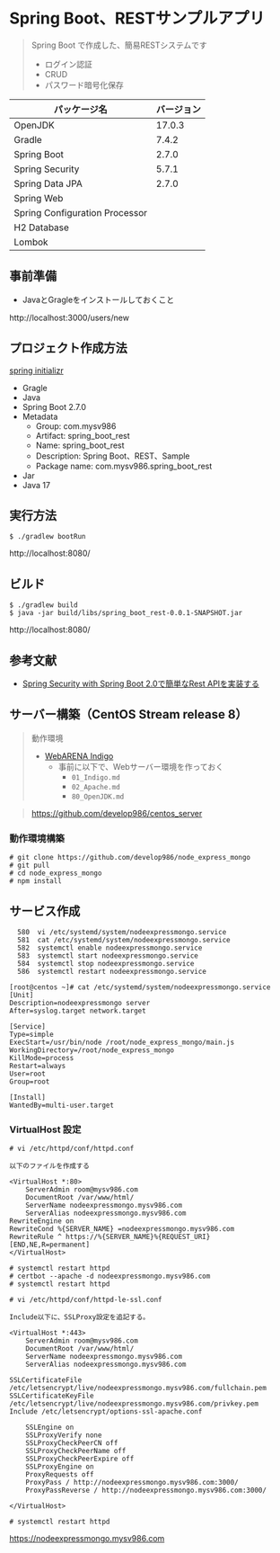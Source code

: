 # Spring Boot、RESTサンプルアプリ

> Spring Boot で作成した、簡易RESTシステムです
> - ログイン認証
> - CRUD
> - パスワード暗号化保存

| パッケージ名                   | バージョン |
| ------------------------------ | ---------- |
| OpenJDK                        | 17.0.3     |
| Gradle                         | 7.4.2      |
| Spring Boot                    | 2.7.0      |
| Spring Security                | 5.7.1      |
| Spring Data JPA                | 2.7.0      |
| Spring Web                     |            |
| Spring Configuration Processor |            |
| H2 Database                    |            |
| Lombok                         |            |
  
## 事前準備

- JavaとGragleをインストールしておくこと

http://localhost:3000/users/new

## プロジェクト作成方法

[spring initializr](https://start.spring.io/)

- Gragle
- Java
- Spring Boot 2.7.0
- Metadata
  - Group: com.mysv986
  - Artifact: spring_boot_rest
  - Name: spring_boot_rest
  - Description: Spring Boot、REST、Sample
  - Package name: com.mysv986.spring_boot_rest
- Jar
- Java 17

## 実行方法

```
$ ./gradlew bootRun
```

http://localhost:8080/

## ビルド

```
$ ./gradlew build
$ java -jar build/libs/spring_boot_rest-0.0.1-SNAPSHOT.jar
```

http://localhost:8080/

## 参考文献

- [Spring Security with Spring Boot 2.0で簡単なRest APIを実装する](https://qiita.com/rubytomato@github/items/6c6318c948398fa62275)

## サーバー構築（CentOS Stream release 8）

> 動作環境
> - [WebARENA Indigo](https://web.arena.ne.jp/indigo/)
>   - 事前に以下で、Webサーバー環境を作っておく
>     - `01_Indigo.md`
>     - `02_Apache.md`
>     - `80_OpenJDK.md`

> https://github.com/develop986/centos_server

### 動作環境構築

```
# git clone https://github.com/develop986/node_express_mongo
# git pull
# cd node_express_mongo
# npm install
```

## サービス作成

```
  580  vi /etc/systemd/system/nodeexpressmongo.service
  581  cat /etc/systemd/system/nodeexpressmongo.service
  582  systemctl enable nodeexpressmongo.service
  583  systemctl start nodeexpressmongo.service
  584  systemctl stop nodeexpressmongo.service
  586  systemctl restart nodeexpressmongo.service

[root@centos ~]# cat /etc/systemd/system/nodeexpressmongo.service
[Unit]
Description=nodeexpressmongo server
After=syslog.target network.target

[Service]
Type=simple
ExecStart=/usr/bin/node /root/node_express_mongo/main.js
WorkingDirectory=/root/node_express_mongo
KillMode=process
Restart=always
User=root
Group=root

[Install]
WantedBy=multi-user.target
```

### VirtualHost 設定

```
# vi /etc/httpd/conf/httpd.conf

以下のファイルを作成する

<VirtualHost *:80>
    ServerAdmin room@mysv986.com
    DocumentRoot /var/www/html/
    ServerName nodeexpressmongo.mysv986.com
    ServerAlias nodeexpressmongo.mysv986.com
RewriteEngine on
RewriteCond %{SERVER_NAME} =nodeexpressmongo.mysv986.com
RewriteRule ^ https://%{SERVER_NAME}%{REQUEST_URI} [END,NE,R=permanent]
</VirtualHost>
```

```
# systemctl restart httpd
# certbot --apache -d nodeexpressmongo.mysv986.com
# systemctl restart httpd
```

```
# vi /etc/httpd/conf/httpd-le-ssl.conf

Include以下に、SSLProxy設定を追記する。

<VirtualHost *:443>
    ServerAdmin room@mysv986.com
    DocumentRoot /var/www/html/
    ServerName nodeexpressmongo.mysv986.com
    ServerAlias nodeexpressmongo.mysv986.com

SSLCertificateFile /etc/letsencrypt/live/nodeexpressmongo.mysv986.com/fullchain.pem
SSLCertificateKeyFile /etc/letsencrypt/live/nodeexpressmongo.mysv986.com/privkey.pem
Include /etc/letsencrypt/options-ssl-apache.conf

    SSLEngine on
    SSLProxyVerify none
    SSLProxyCheckPeerCN off
    SSLProxyCheckPeerName off
    SSLProxyCheckPeerExpire off
    SSLProxyEngine on
    ProxyRequests off
    ProxyPass / http://nodeexpressmongo.mysv986.com:3000/
    ProxyPassReverse / http://nodeexpressmongo.mysv986.com:3000/

</VirtualHost>
```

```
# systemctl restart httpd
```

https://nodeexpressmongo.mysv986.com